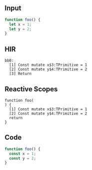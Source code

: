 
## Input

```javascript
function foo() {
  let x = 1;
  let y = 2;
}

```

## HIR

```
bb0:
  [1] Const mutate x$3:TPrimitive = 1
  [2] Const mutate y$4:TPrimitive = 2
  [3] Return
```

## Reactive Scopes

```
function foo(
) {
  [1] Const mutate x$3:TPrimitive = 1
  [2] Const mutate y$4:TPrimitive = 2
  return
}

```

## Code

```javascript
function foo() {
  const x = 1;
  const y = 2;
}

```
      